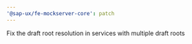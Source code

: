 ```yaml
---
'@sap-ux/fe-mockserver-core': patch
---
```


Fix the draft root resolution in services with multiple draft roots

